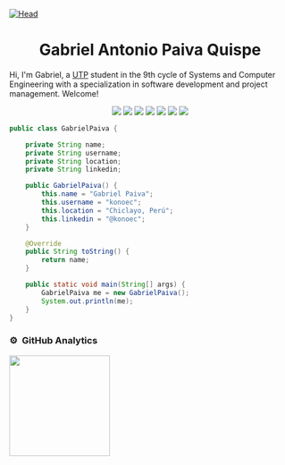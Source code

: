 [![Head](https://i.pinimg.com/originals/77/ca/a3/77caa32884d735d439ade45ba37feaf2.gif)](https://www.linkedin.com/in/gabrielpaiva2608/)

<h1 align="center">
  <b>Gabriel Antonio Paiva Quispe</b>
</h1>

Hi, I'm Gabriel, a 
<a href="https://www.utp.edu.pe/">UTP</a> 
student in the 9th cycle of Systems and Computer Engineering with a specialization in software development and project management. Welcome!

<p>
<div align="center">
  <img src="https://img.shields.io/badge/Java-ED8B00?style=for-the-badge&logo=openjdk&logoColor=white">
  <img src="https://img.shields.io/badge/MySQL-4479A1?style=for-the-badge&logo=mysql&logoColor=white">
  <img src="https://img.shields.io/badge/Spring-6DB33F?style=for-the-badge&logo=spring&logoColor=white">
  <img src="https://img.shields.io/badge/Git-F05032?style=for-the-badge&logo=git&logoColor=white">
  <img src="https://img.shields.io/badge/Maven-C71A36?style=for-the-badge&logo=apachemaven&logoColor=white">
  <img src="https://img.shields.io/badge/Flutter-02569B?style=for-the-badge&logo=flutter&logoColor=white">
  <img src="https://img.shields.io/badge/Dart-0175C2?style=for-the-badge&logo=dart&logoColor=white">

</div>
</p>

```java
public class GabrielPaiva {

    private String name;
    private String username;
    private String location;
    private String linkedin;

    public GabrielPaiva() {
        this.name = "Gabriel Paiva";
        this.username = "konoec";
        this.location = "Chiclayo, Perú";
        this.linkedin = "@konoec";
    }

    @Override
    public String toString() {
        return name;
    }

    public static void main(String[] args) {
        GabrielPaiva me = new GabrielPaiva();
        System.out.println(me);
    }
}

```

### ⚙️ &nbsp;GitHub Analytics

<a href="https://github.com/konoec">
    <img height="180em" src="https://github-readme-stats-eight-theta.vercel.app/api?username=konoec&show_icons=true&theme=algolia&include_all_commits=true&count_private=true">    
  </a>
